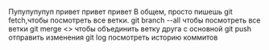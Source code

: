Пупупупупуп привет привет привет
В общем, просто пишешь git fetch,чтобы посмотреть все ветки.
git branch --all чтобы посмотреть все ветки
git merge <> чтобы объединить ветку друга с основной
git push отправить изменения
git log посмотреть историю коммитов

